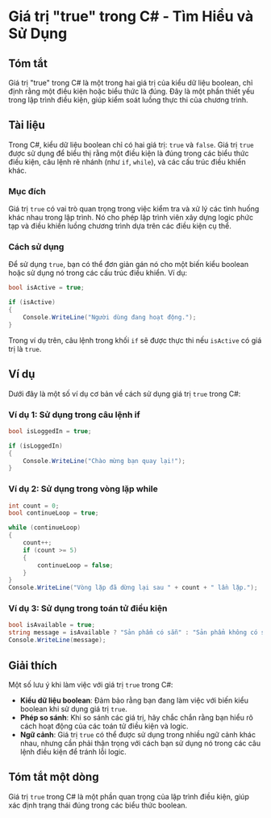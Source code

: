 <!--
Meta Description: # Giá trị "true" trong C# - Tìm Hiểu và Sử Dụng ## Tóm tắt Giá trị "true" trong C# là một trong hai giá trị của kiểu dữ liệu boolean, chỉ định rằng mộ...
Meta Keywords: trong, true, giá, trị, dụng
-->

# Giá trị "true" trong C# - Tìm Hiểu và Sử Dụng

## Tóm tắt
Giá trị "true" trong C# là một trong hai giá trị của kiểu dữ liệu boolean, chỉ định rằng một điều kiện hoặc biểu thức là đúng. Đây là một phần thiết yếu trong lập trình điều kiện, giúp kiểm soát luồng thực thi của chương trình.

## Tài liệu
Trong C#, kiểu dữ liệu boolean chỉ có hai giá trị: `true` và `false`. Giá trị `true` được sử dụng để biểu thị rằng một điều kiện là đúng trong các biểu thức điều kiện, câu lệnh rẽ nhánh (như `if`, `while`), và các cấu trúc điều khiển khác.

### Mục đích
Giá trị `true` có vai trò quan trọng trong việc kiểm tra và xử lý các tình huống khác nhau trong lập trình. Nó cho phép lập trình viên xây dựng logic phức tạp và điều khiển luồng chương trình dựa trên các điều kiện cụ thể.

### Cách sử dụng
Để sử dụng `true`, bạn có thể đơn giản gán nó cho một biến kiểu boolean hoặc sử dụng nó trong các cấu trúc điều khiển. Ví dụ:

```csharp
bool isActive = true;

if (isActive)
{
    Console.WriteLine("Người dùng đang hoạt động.");
}
```

Trong ví dụ trên, câu lệnh trong khối `if` sẽ được thực thi nếu `isActive` có giá trị là `true`.

## Ví dụ
Dưới đây là một số ví dụ cơ bản về cách sử dụng giá trị `true` trong C#:

### Ví dụ 1: Sử dụng trong câu lệnh if
```csharp
bool isLoggedIn = true;

if (isLoggedIn)
{
    Console.WriteLine("Chào mừng bạn quay lại!");
}
```

### Ví dụ 2: Sử dụng trong vòng lặp while
```csharp
int count = 0;
bool continueLoop = true;

while (continueLoop)
{
    count++;
    if (count >= 5)
    {
        continueLoop = false;
    }
}
Console.WriteLine("Vòng lặp đã dừng lại sau " + count + " lần lặp.");
```

### Ví dụ 3: Sử dụng trong toán tử điều kiện
```csharp
bool isAvailable = true;
string message = isAvailable ? "Sản phẩm có sẵn" : "Sản phẩm không có sẵn";
Console.WriteLine(message);
```

## Giải thích
Một số lưu ý khi làm việc với giá trị `true` trong C#:

- **Kiểu dữ liệu boolean**: Đảm bảo rằng bạn đang làm việc với biến kiểu boolean khi sử dụng giá trị `true`.
- **Phép so sánh**: Khi so sánh các giá trị, hãy chắc chắn rằng bạn hiểu rõ cách hoạt động của các toán tử điều kiện và logic.
- **Ngữ cảnh**: Giá trị `true` có thể được sử dụng trong nhiều ngữ cảnh khác nhau, nhưng cần phải thận trọng với cách bạn sử dụng nó trong các câu lệnh điều kiện để tránh lỗi logic.

## Tóm tắt một dòng
Giá trị `true` trong C# là một phần quan trọng của lập trình điều kiện, giúp xác định trạng thái đúng trong các biểu thức boolean.